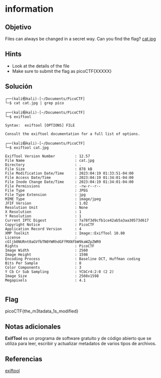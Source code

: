 # information

## Objetivo

Files can always be changed in a secret way. Can you find the flag? [cat.jpg](https://mercury.picoctf.net/static/e5825f58ef798fdd1af3f6013592a971/cat.jpg)

## Hints

- Look at the details of the file
- Make sure to submit the flag as picoCTF{XXXXX}

## Solución

```
┌──(kali㉿kali)-[~/Documents/PicoCTF]
└─$ cat cat.jpg | grep pico                                         
                                                                     
┌──(kali㉿kali)-[~/Documents/PicoCTF]
└─$ exiftool                     

Syntax:  exiftool [OPTIONS] FILE

Consult the exiftool documentation for a full list of options.
                                                                     
┌──(kali㉿kali)-[~/Documents/PicoCTF]
└─$ exiftool cat.jpg

ExifTool Version Number         : 12.57
File Name                       : cat.jpg
Directory                       : .
File Size                       : 878 kB
File Modification Date/Time     : 2023:04:19 01:33:51-04:00
File Access Date/Time           : 2023:04:19 01:34:01-04:00
File Inode Change Date/Time     : 2023:04:19 01:34:01-04:00
File Permissions                : -rw-r--r--
File Type                       : JPEG
File Type Extension             : jpg
MIME Type                       : image/jpeg
JFIF Version                    : 1.02
Resolution Unit                 : None
X Resolution                    : 1
Y Resolution                    : 1
Current IPTC Digest             : 7a78f3d9cfb1ce42ab5a3aa30573d617
Copyright Notice                : PicoCTF
Application Record Version      : 4
XMP Toolkit                     : Image::ExifTool 10.80
License                         : cGljb0NURnt0aGVfbTN0YWRhdGFfMXNfbW9kaWZpZWR9
Rights                          : PicoCTF
Image Width                     : 2560
Image Height                    : 1598
Encoding Process                : Baseline DCT, Huffman coding
Bits Per Sample                 : 8
Color Components                : 3
Y Cb Cr Sub Sampling            : YCbCr4:2:0 (2 2)
Image Size                      : 2560x1598
Megapixels                      : 4.1
                                        
```

## Flag

picoCTF{the_m3tadata_1s_modified}

## Notas adicionales

**ExifTool** es un programa de software gratuito y de código abierto que se utiliza para leer, escribir y actualizar metadatos de varios tipos de archivos.


## Referencias

[exiftool](https://www.poftut.com/how-to-install-and-use-exiftool-in-linux-windows-kali-ubuntu-mint-with-examples/)